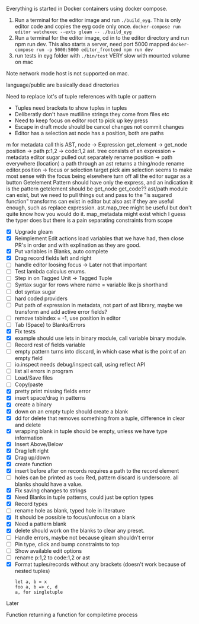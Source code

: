 Everything is started in Docker containers using docker compose.

1. Run a terminal for the editor image and run `./build_eyg`.
This is only editor code and copies the eyg code only once.
`docker-compose run editor watchexec --exts gleam -- ./build_eyg`
2. Run a terminal for the editor image, cd in to the editor directory and run npm run dev.
This also starts a server, need port 5000 mapped
`docker-compose run -p 5000:5000 editor_frontend npm run dev`
3. run tests in eyg folder with `./bin/test` VERY slow with mounted volume on mac

Note network mode host is not supported on mac.

language/public are basically dead directories

Need to replace lot's of tuple references with tuple or pattern

- Tuples need brackets to show tuples in tuples
- Deliberatly don't have mutliline strings they come from files etc
- Need to keep focus on editor root to pick up key press
- Escape in draft mode should be cancel changes not commit changes
- Editor has a selection ast node has a position, both are paths

m for metadata
call this AST, node -> Expression get_element -> get_node position -> path p:1,2 -> code:1,2 ast.
tree consists of an expression + metadata
editor sugar pulled out separately
rename position -> path everywhere (location) a path through an ast returns a thing/node
rename editor.position -> focus or selection target pick aim selection seems to make most sense with the focus being elsewhere
turn off all the editor sugar as a button
Getelement Pattern should have only the express, and an indication it is the pattern
getelement should be get_node get_code??
ast/path module can exist, but we need to pull things out and pass to the "is sugared function" transforms can exist in editor but also ast if they are useful enough, such as replace expression.
ast.map_tree might be useful but don't quite know how you would do it. map_metadata might exist which I guess the typer does but there is a pain separating constraints from scope

- [x] Upgrade gleam
- [x] Reimplement Edit actions load variables that we have had, then close PR's in order and with explination as they are good.
- [x] Put variables in Blanks, auto complete
- [x] Drag record fields left and right
- [ ] handle editor loosing focus -> Later not that important
- [ ] Test lambda calculus enums.
- [ ] Step in on Tagged Unit -> Tagged Tuple
- [ ] Syntax sugar for rows where name = variable like js shorthand
- [ ] dot syntax sugar
- [ ] hard coded providers
- [ ] Put path of expression in metadata, not part of ast library, maybe we transform and add active error fields?
- [ ] remove tabindex = -1, use position in editor
- [ ] Tab (Space) to Blanks/Errors
- [x] Fix tests
- [x] example should use lets in binary module, call variable binary module.
- [ ] Record rest of fields variable
- [ ] empty pattern turns into discard, in which case what is the point of an empty field
- [ ] io.inspect needs debug/inspect call, using reflect API
- [ ] list all errors in program
- [ ] Load/Save files
- [ ] Copy/paste
- [x] pretty print missing fields error
- [x] insert space/drag in patterns
- [x] create a binary
- [x] down on an empty tuple should create a blank
- [x] dd for delete that removes something from a tuple, difference in clear and delete
- [x] wrapping blank in tuple should be empty, unless we have type information
- [x] Insert Above/Below
- [x] Drag left right
- [x] Drag up/down
- [x] create function
- [x] insert before after on records requires a path to the record element
- [ ] holes can be printed as `todo` Red, pattern discard is underscore. all blanks should have a value.
- [x] Fix saving changes to strings
- [x] Need Blanks in tuple patterns, could just be option types
- [x] Record types
- [ ] rename hole as blank, typed hole in literature
- [x] It should be possible to focus/unfocus on a blank
- [x] Need a pattern blank
- [x] delete should work on the blanks to clear any preset.
- [ ] Handle errors, maybe not because gleam shouldn't error
- [ ] Pin type, click and bump constraints to top
- [ ] Show available edit options
- [ ] rename p:1,2 to code:1,2 or ast
- [x] Format tuples/records without any brackets (doesn't work because of nested tuples)
  ```
  let a, b = x
  foo a, b => c, d
  a, for singletuple
  ```

Later

Function returning a function for compiletime process
